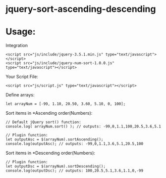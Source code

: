 # jquery-sort-ascending-descending

# Usage:

Integration
```
<script src="js/include/jquery-3.5.1.min.js" type="text/javascript"></script>
<script src="js/include/jquery-num-sort-1.0.0.js" type="text/javascript"></script>
```

Your Script File:
```
<script src="js/script.js" type="text/javascript"></script>
```

Define arrays:
```
let arrayNum = [-99, 1.10, 20.50, 3.60, 5.10, 0, 100];
```

Sort items in *Ascending order(Numbers):
```
// Default jQuery sort() function:
console.log( arrayNum.sort() ); // outputs: -99,0,1.1,100,20.5,3.6,5.1
```

```
// Plugin function:
let outputAsc = $(arrayNum).sortAscending(); 
console.log(outputAsc); // outputs: -99,0,1.1,3.6,5.1,20.5,100
```

Sort items in *Descending order(Numbers):
```
// Plugin function:
let outputDsc = $(arrayNum).sortDescending();
console.log(outputDsc); // outputs: 100,20.5,5.1,3.6,1.1,0,-99
```


